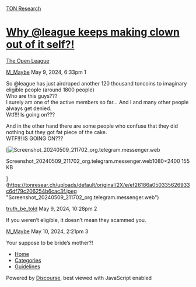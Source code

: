 [TON Research](/)

# [Why @league keeps making clown out of it self?!](/t/why-league-keeps-making-clown-out-of-it-self/16753)

[The Open League](/c/the-open-league/56) 

    

[M\_Maybe](https://tonresear.ch/u/M_Maybe)   May 9, 2024, 6:33pm  1

So @league has just airdroped another 120 thousand toncoins to imaginary eligible people (around 1800 people)  
Who are this guys???  
I surely am one of the active members so far… And I and many other people always get denied.  
Wtf!!! Is going on???

And in the other hand there are some people who confuse that they did nothing but they got fat piece of the cake.  
WTF!!! IS GOING ON???

[![Screenshot_20240509_211702_org.telegram.messenger.web](https://tonresear.ch/uploads/default/optimized/2X/e/ef26186a050335626933c6df79c206254b6cac3f_2_225x500.jpeg)

Screenshot\_20240509\_211702\_org.telegram.messenger.web1080×2400 155 KB

](https://tonresear.ch/uploads/default/original/2X/e/ef26186a050335626933c6df79c206254b6cac3f.jpeg "Screenshot_20240509_211702_org.telegram.messenger.web")

 

[truth\_be\_told](https://tonresear.ch/u/truth_be_told) May 9, 2024, 10:28pm  2

If you weren’t eligible, it doesn’t mean they scammed you.

 

[M\_Maybe](https://tonresear.ch/u/M_Maybe) May 10, 2024, 2:21pm  3

Your suppose to be bride’s mother?!

 

*   [Home](/)
*   [Categories](/categories)
*   [Guidelines](/guidelines)

Powered by [Discourse](https://www.discourse.org), best viewed with JavaScript enabled
